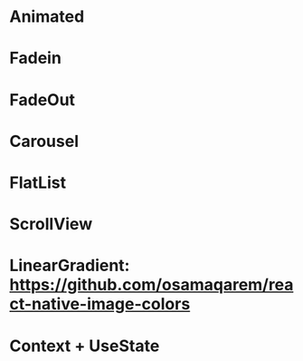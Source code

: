 

# Animated
# Fadein 
# FadeOut
# Carousel
# FlatList
# ScrollView
# LinearGradient: https://github.com/osamaqarem/react-native-image-colors

# Context + UseState